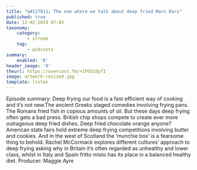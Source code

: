 ```yaml
---
title: "&#127911; The one where we talk about deep fried Mars Bars"
published: true
date: 12-02-2019 07:03
taxonomy:
    category:
        - stream
    tag:
        - podcasts
summary:
    enabled: '0'
header_image: '0'
theurl: https://overcast.fm/+IPO516yfI
image: artwork-resized.jpg
template: listen
---
```

 
Episode summary: Deep frying our food is a fast efficient way of cooking and it’s not new.The ancient Greeks staged comedies involving frying pans. The Romans fried fish in copious amounts of oil. But these days deep frying often gets a bad press. British chip shops compete to create ever more outrageous deep fried dishes. Deep fried chocolate orange anyone? American state fairs hold extreme deep frying competitions involving butter and cookies. And in the west of Scotland the ‘munchie box’ is a fearsome thing to behold. Rachel McCormack explores different cultures’ approach to deep frying asking why in Britain it’s often regarded as unhealthy and lower class, whilst in Italy and Spain fritto misto has its place in a balanced healthy diet. Producer: Maggie Ayre
